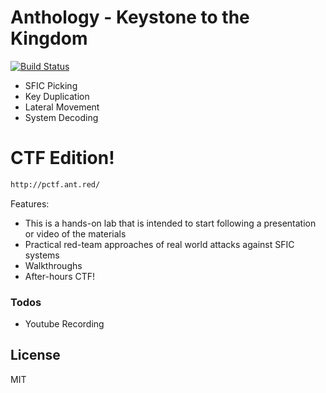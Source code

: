 # Anthology - Keystone to the Kingdom



[![Build Status](https://img.shields.io/badge/Next%20Training-DEFCON%202020-red)](https://travis-ci.org/joemccann/dillinger)

  - SFIC Picking
  - Key Duplication
  - Lateral Movement
  - System Decoding


# CTF Edition!
```sh
http://pctf.ant.red/
```
Features:
  - This is a hands-on lab that is intended to start following a presentation or video of the materials
  - Practical red-team approaches of real world attacks against SFIC systems
  - Walkthroughs 
  - After-hours CTF!
  

### Todos

 - Youtube Recording

License
----

MIT

